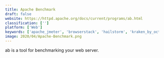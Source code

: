 ```yaml
---
title: Apache Benchmark
draft: false 
website: https://httpd.apache.org/docs/current/programs/ab.html
classification: ['']
platform: ['Web']
keywords: ['apache_jmeter', 'browserstack', 'hailstorm', 'kraken_by_octoperf', 'load_impact', 'loaduiweb', 'loader.io', 'loadrunner', 'sauce_labs', 'selenium', 'taurus', 'wapt', 'gatling', 'gatling.io', 'hey', 'k6_cloud', 'locust']
image: 2020/04/Apache-Benchmark.png
---
```

ab is a tool for benchmarking your web server.